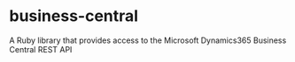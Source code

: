 # business-central
A Ruby library that provides access to the Microsoft Dynamics365 Business Central REST API
